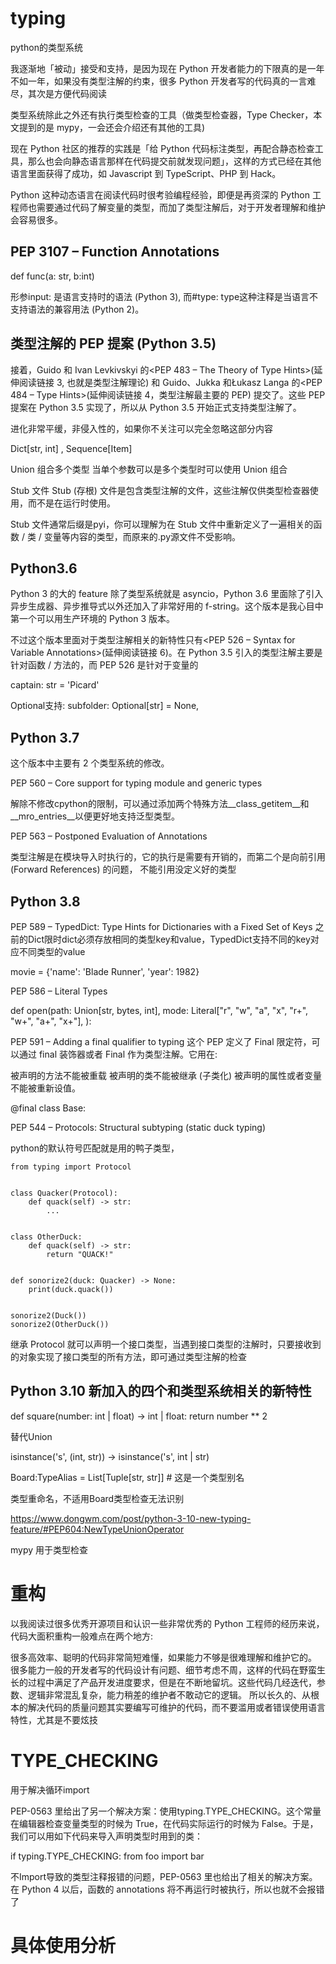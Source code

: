 # typing

python的类型系统


我逐渐地「被动」接受和支持，是因为现在 Python 开发者能力的下限真的是一年不如一年，如果没有类型注解的约束，很多 Python 开发者写的代码真的一言难尽，其次是方便代码阅读


类型系统除此之外还有执行类型检查的工具（做类型检查器，Type Checker，本文提到的是 mypy，一会还会介绍还有其他的工具)

现在 Python 社区的推荐的实践是「给 Python 代码标注类型，再配合静态检查工具，那么也会向静态语言那样在代码提交前就发现问题」，这样的方式已经在其他语言里面获得了成功，如 Javascript 到 TypeScript、PHP 到 Hack。  


Python 这种动态语言在阅读代码时很考验编程经验，即便是再资深的 Python 工程师也需要通过代码了解变量的类型，而加了类型注解后，对于开发者理解和维护会容易很多。

## PEP 3107 – Function Annotations


def func(a: str, b:int)

形参input: <type>是语言支持时的语法 (Python 3), 而#type: type这种注释是当语言不支持语法的兼容用法 (Python 2)。


## 类型注解的 PEP 提案 (Python 3.5)
接着，Guido 和 Ivan Levkivskyi 的<PEP 483 – The Theory of Type Hints>(延伸阅读链接 3, 也就是类型注解理论) 和 Guido、Jukka 和Łukasz Langa 的<PEP 484 – Type Hints>(延伸阅读链接 4，类型注解最主要的 PEP) 提交了。这些 PEP 提案在 Python 3.5 实现了，所以从 Python 3.5 开始正式支持类型注解了。


进化非常平缓，非侵入性的，如果你不关注可以完全忽略这部分内容

Dict[str, int] , Sequence[Item]


Union 组合多个类型
当单个参数可以是多个类型时可以使用 Union 组合

Stub 文件
Stub (存根) 文件是包含类型注解的文件，这些注解仅供类型检查器使用，而不是在运行时使用。

Stub 文件通常后缀是pyi，你可以理解为在 Stub 文件中重新定义了一遍相关的函数 / 类 / 变量等内容的类型，而原来的.py源文件不受影响。

## Python3.6

Python 3 的大的 feature 除了类型系统就是 asyncio，Python 3.6 里面除了引入异步生成器、异步推导式以外还加入了非常好用的 f-string。这个版本是我心目中第一个可以用生产环境的 Python 3 版本。

不过这个版本里面对于类型注解相关的新特性只有<PEP 526 – Syntax for Variable Annotations>(延伸阅读链接 6)。在 Python 3.5 引入的类型注解主要是针对函数 / 方法的，而 PEP 526 是针对于变量的


captain: str = 'Picard'   

Optional支持:   subfolder: Optional[str] = None,



## Python 3.7

这个版本中主要有 2 个类型系统的修改。

PEP 560 – Core support for typing module and generic types

解除不修改cpython的限制，可以通过添加两个特殊方法__class_getitem__和__mro_entries__以便更好地支持泛型类型。

PEP 563 – Postponed Evaluation of Annotations

类型注解是在模块导入时执行的，它的执行是需要有开销的，而第二个是向前引用 (Forward References) 的问题， 不能引用没定义好的类型



## Python 3.8

PEP 589 – TypedDict: Type Hints for Dictionaries with a Fixed Set of Keys
之前的Dict限时dict必须存放相同的类型key和value，TypedDict支持不同的key对应不同类型的value

movie = {'name': 'Blade Runner',
         'year': 1982}


PEP 586 – Literal Types

def open(path: Union[str, bytes, int],
         mode: Literal["r", "w", "a", "x", "r+", "w+", "a+", "x+"],
         ):



PEP 591 – Adding a final qualifier to typing
这个 PEP 定义了 Final 限定符，可以通过 final 装饰器或者 Final 作为类型注解。它用在:

被声明的方法不能被重载
被声明的类不能被继承 (子类化)
被声明的属性或者变量不能被重新设值。

@final
class Base:


PEP 544 – Protocols: Structural subtyping (static duck typing)

python的默认符号匹配就是用的鸭子类型，

```
from typing import Protocol


class Quacker(Protocol):
    def quack(self) -> str:
        ...


class OtherDuck:
    def quack(self) -> str:
        return "QUACK!"


def sonorize2(duck: Quacker) -> None:
    print(duck.quack())


sonorize2(Duck())
sonorize2(OtherDuck())
```


继承 Protocol 就可以声明一个接口类型，当遇到接口类型的注解时，只要接收到的对象实现了接口类型的所有方法，即可通过类型注解的检查




## Python 3.10 新加入的四个和类型系统相关的新特性

def square(number: int | float) -> int | float:
    return number ** 2

替代Union


isinstance('s', (int, str)) -> isinstance('s', int | str)


Board:TypeAlias = List[Tuple[str, str]]  # 这是一个类型别名

类型重命名，不适用Board类型检查无法识别

https://www.dongwm.com/post/python-3-10-new-typing-feature/#PEP604:NewTypeUnionOperator






mypy 用于类型检查


# 重构

以我阅读过很多优秀开源项目和认识一些非常优秀的 Python 工程师的经历来说，代码大面积重构一般难点在两个地方:

很多高效率、聪明的代码非常简短难懂，如果能力不够是很难理解和维护它的。
很多能力一般的开发者写的代码设计有问题、细节考虑不周，这样的代码在野蛮生长的过程中满足了产品开发进度要求，但是在不断地留坑。这些代码几经迭代，参数、逻辑非常混乱复杂，能力稍差的维护者不敢动它的逻辑。
所以长久的、从根本的解决代码的质量问题其实要编写可维护的代码，而不要滥用或者错误使用语言特性，尤其是不要炫技





# TYPE_CHECKING

用于解决循环import

PEP-0563 里给出了另一个解决方案：使用typing.TYPE_CHECKING。这个常量在编辑器检查变量类型的时候为 True，在代码实际运行的时候为 False。于是，我们可以用如下代码来导入声明类型时用到的类：

if typing.TYPE_CHECKING:
    from foo import bar


不Import导致的类型注释报错的问题，PEP-0563 里也给出了相关的解决方案。在 Python 4 以后，函数的 annotations 将不再运行时被执行，所以也就不会报错了

# 具体使用分析

